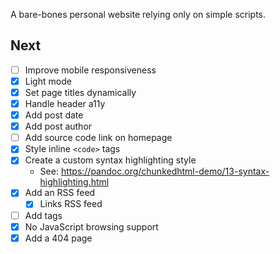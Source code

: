 A bare-bones personal website relying only on simple scripts.

## Next
- [ ] Improve mobile responsiveness
- [x] Light mode
- [x] Set page titles dynamically
- [x] Handle header a11y
- [x] Add post date
- [x] Add post author
- [ ] Add source code link on homepage
- [x] Style inline `<code>` tags
- [x] Create a custom syntax highlighting style 
  - See: <https://pandoc.org/chunkedhtml-demo/13-syntax-highlighting.html>
- [x] Add an RSS feed
  - [x] Links RSS feed
- [ ] Add tags
- [x] No JavaScript browsing support
- [x] Add a 404 page
